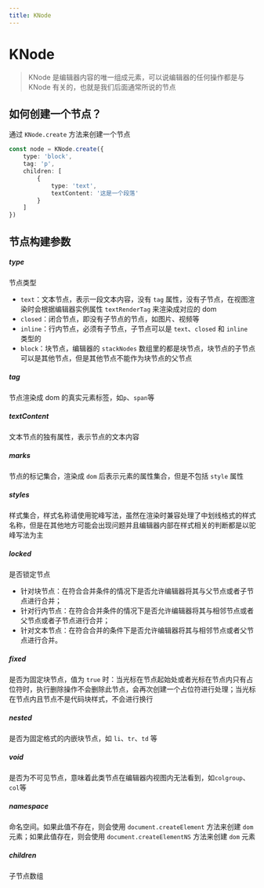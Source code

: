 ```yaml
---
title: KNode
---
```


# KNode

> KNode 是编辑器内容的唯一组成元素，可以说编辑器的任何操作都是与 KNode 有关的，也就是我们后面通常所说的节点

## 如何创建一个节点？

通过 `KNode.create` 方法来创建一个节点

```ts
const node = KNode.create({
	type: 'block',
	tag: 'p',
	children: [
		{
			type: 'text',
			textContent: '这是一个段落'
		}
	]
})
```

## 节点构建参数

##### type <Badge type="danger" text='"text" | "closed" | "inline" | "block"' />

节点类型

- `text`：文本节点，表示一段文本内容，没有 `tag` 属性，没有子节点，在视图渲染时会根据编辑器实例属性 `textRenderTag` 来渲染成对应的 dom
- `closed`：闭合节点，即没有子节点的节点，如图片、视频等
- `inline`：行内节点，必须有子节点，子节点可以是 `text`、`closed` 和 `inline` 类型的
- `block`：块节点，编辑器的 `stackNodes` 数组里的都是块节点，块节点的子节点可以是其他节点，但是其他节点不能作为块节点的父节点

##### tag <Badge type="danger" text='string' />

节点渲染成 dom 的真实元素标签，如`p`、`span`等

##### textContent <Badge type="danger" text='string' />

文本节点的独有属性，表示节点的文本内容

##### marks <Badge type="danger" text='KNodeMarksType' />

节点的标记集合，渲染成 `dom` 后表示元素的属性集合，但是不包括 `style` 属性

##### styles <Badge type="danger" text='KNodeStylesType' />

样式集合，样式名称请使用驼峰写法，虽然在渲染时兼容处理了中划线格式的样式名称，但是在其他地方可能会出现问题并且编辑器内部在样式相关的判断都是以驼峰写法为主

##### locked <Badge type="danger" text='boolean' />

是否锁定节点

- 针对块节点：在符合合并条件的情况下是否允许编辑器将其与父节点或者子节点进行合并；
- 针对行内节点：在符合合并条件的情况下是否允许编辑器将其与相邻节点或者父节点或者子节点进行合并；
- 针对文本节点：在符合合并的条件下是否允许编辑器将其与相邻节点或者父节点进行合并。

##### fixed <Badge type="danger" text='boolean' />

是否为固定块节点，值为 `true` 时：当光标在节点起始处或者光标在节点内只有占位符时，执行删除操作不会删除此节点，会再次创建一个占位符进行处理；当光标在节点内且节点不是代码块样式，不会进行换行

##### nested <Badge type="danger" text='boolean' />

是否为固定格式的内嵌块节点，如 `li`、`tr`、`td` 等

##### void <Badge type="danger" text='boolean' />

是否为不可见节点，意味着此类节点在编辑器内视图内无法看到，如`colgroup`、`col`等

##### namespace <Badge type="danger" text='string' />

命名空间。如果此值不存在，则会使用 `document.createElement` 方法来创建 `dom` 元素；如果此值存在，则会使用 `document.createElementNS` 方法来创建 `dom` 元素

##### children <Badge type="danger" text='KNode[]' />

子节点数组
